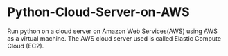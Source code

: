 # Python-Cloud-Server-on-AWS
Run python on a cloud server on Amazon Web Services(AWS) using AWS as a virtual machine. The AWS cloud server used is called Elastic Compute Cloud (EC2).
